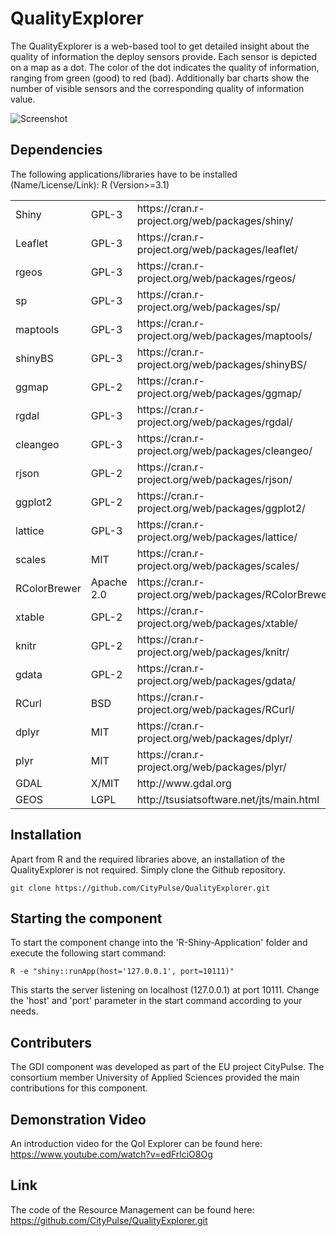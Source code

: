 # QualityExplorer
The QualityExplorer is a web-based tool to get detailed insight about the quality of information the deploy sensors provide. Each sensor is depicted on a map as a dot. The color of the dot indicates the quality of information, ranging from green (good) to red (bad). Additionally bar charts show the number of visible sensors and the corresponding quality of information value.

![Screenshot](https://github.com/CityPulse/QualityExplorer/blob/master/ScreenshotQoiExplorer-CityPulse.png)

## Dependencies

The following applications/libraries have to be installed (Name/License/Link):
R (Version>=3.1)

<table>
	<tr><td>Shiny</td><td>GPL-3</td><td>https://cran.r-project.org/web/packages/shiny/</td></tr>
	<tr><td>Leaflet</td><td>GPL-3</td><td>https://cran.r-project.org/web/packages/leaflet/</td></tr>
	<tr><td>rgeos</td><td>GPL-3</td><td>https://cran.r-project.org/web/packages/rgeos/</td></tr>
	<tr><td>sp</td><td>GPL-3</td><td>https://cran.r-project.org/web/packages/sp/</td></tr>
	<tr><td>maptools</td><td>GPL-3</td><td>https://cran.r-project.org/web/packages/maptools/</td></tr>
	<tr><td>shinyBS</td><td>GPL-3</td><td>https://cran.r-project.org/web/packages/shinyBS/</td></tr>
	<tr><td>ggmap</td><td>GPL-2</td><td>https://cran.r-project.org/web/packages/ggmap/</td></tr>
	<tr><td>rgdal</td><td>GPL-3</td><td>https://cran.r-project.org/web/packages/rgdal/</td></tr>
	<tr><td>cleangeo</td><td>GPL-3</td><td>https://cran.r-project.org/web/packages/cleangeo/</td></tr>
	<tr><td>rjson</td><td>GPL-2</td><td>https://cran.r-project.org/web/packages/rjson/</td></tr>
	<tr><td>ggplot2</td><td>GPL-2</td><td>https://cran.r-project.org/web/packages/ggplot2/</td></tr>
	<tr><td>lattice</td><td>GPL-3</td><td>https://cran.r-project.org/web/packages/lattice/</td></tr>
	<tr><td>scales</td><td>MIT</td><td>https://cran.r-project.org/web/packages/scales/</td></tr>
	<tr><td>RColorBrewer</td><td>Apache 2.0</td><td>https://cran.r-project.org/web/packages/RColorBrewer/</td></tr>
	<tr><td>xtable</td><td>GPL-2</td><td>https://cran.r-project.org/web/packages/xtable/</td></tr>
	<tr><td>knitr</td><td>GPL-2</td><td>https://cran.r-project.org/web/packages/knitr/</td></tr>
	<tr><td>gdata</td><td>GPL-2</td><td>https://cran.r-project.org/web/packages/gdata/</td></tr>
	<tr><td>RCurl</td><td>BSD</td><td>https://cran.r-project.org/web/packages/RCurl/</td></tr>
	<tr><td>dplyr</td><td>MIT</td><td>https://cran.r-project.org/web/packages/dplyr/</td></tr>
	<tr><td>plyr</td><td>MIT</td><td>https://cran.r-project.org/web/packages/plyr/</td></tr>
	<tr><td>GDAL</td><td>X/MIT</td><td>http://www.gdal.org</td></tr>
	<tr><td>GEOS</td><td>LGPL</td><td>http://tsusiatsoftware.net/jts/main.html</td></tr>
</table>


## Installation
Apart from R and the required libraries above, an installation of the QualityExplorer is not required. Simply clone the Github repository.

	git clone https://github.com/CityPulse/QualityExplorer.git


## Starting the component
To start the component change into the 'R-Shiny-Application' folder and execute the following start command:

	R -e "shiny::runApp(host='127.0.0.1', port=10111)"

This starts the server listening on localhost (127.0.0.1) at port 10111. Change the 'host' and 'port' parameter in the start command according to your needs.

## Contributers
The GDI component was developed as part of the EU project CityPulse. The consortium member University of Applied Sciences provided the main contributions for this component.

## Demonstration Video
An introduction video for the QoI Explorer can be found here: https://www.youtube.com/watch?v=edFrlciO8Og

## Link
The code of the Resource Management can be found here: https://github.com/CityPulse/QualityExplorer.git

